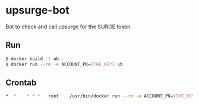 # upsurge-bot

Bot to check and call upsurge for the SURGE token.

## Run

```sh
$ docker build -t ub .
$ docker run --rm -e ACCOUNT_PK=[THE_KEY] ub
```

## Crontab

```sh
*  *    * * *   root    /usr/bin/docker run --rm -e ACCOUNT_PK=[THE_KEY] ub
```
